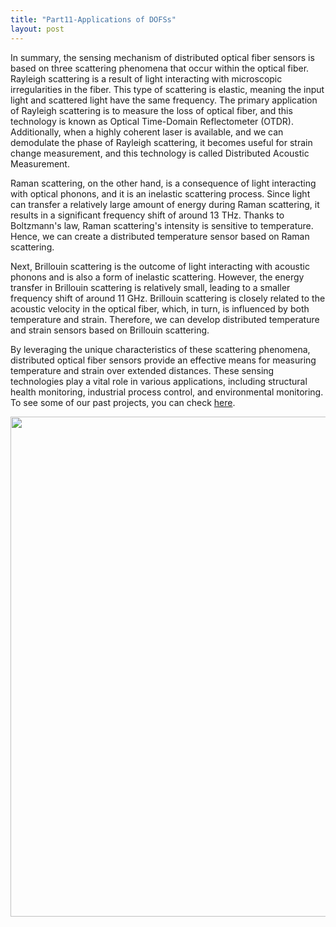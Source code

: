 ```yaml
---
title: "Part11-Applications of DOFSs"
layout: post
---
```

In summary, the sensing mechanism of distributed optical fiber sensors is based on three scattering phenomena that occur within the optical fiber. Rayleigh scattering is a result of light interacting with microscopic irregularities in the fiber. This type of scattering is elastic, meaning the input light and scattered light have the same frequency. The primary application of Rayleigh scattering is to measure the loss of optical fiber, and this technology is known as Optical Time-Domain Reflectometer (OTDR). Additionally, when a highly coherent laser is available, and we can demodulate the phase of Rayleigh scattering, it becomes useful for strain change measurement, and this technology is called Distributed Acoustic Measurement.

Raman scattering, on the other hand, is a consequence of light interacting with optical phonons, and it is an inelastic scattering process. Since light can transfer a relatively large amount of energy during Raman scattering, it results in a significant frequency shift of around 13 THz. Thanks to Boltzmann's law, Raman scattering's intensity is sensitive to temperature. Hence, we can create a distributed temperature sensor based on Raman scattering.

Next, Brillouin scattering is the outcome of light interacting with acoustic phonons and is also a form of inelastic scattering. However, the energy transfer in Brillouin scattering is relatively small, leading to a smaller frequency shift of around 11 GHz. Brillouin scattering is closely related to the acoustic velocity in the optical fiber, which, in turn, is influenced by both temperature and strain. Therefore, we can develop distributed temperature and strain sensors based on Brillouin scattering.

By leveraging the unique characteristics of these scattering phenomena, distributed optical fiber sensors provide an effective means for measuring temperature and strain over extended distances. These sensing technologies play a vital role in various applications, including structural health monitoring, industrial process control, and environmental monitoring. To see some of our past projects, you can check [here](https://haleyhw.github.io/web/project/).

<div align="center">
<a href="url"><img src="https://raw.githubusercontent.com/haleywuhuan/profile/master/assets/blog11_fig1.jpg" align="center" width="800"></a>
</div>

